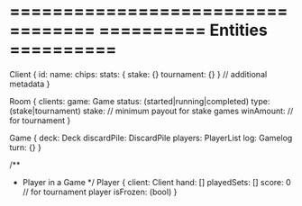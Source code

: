 ==================================
==========   Entities   ==========
==================================

Client {
	id:
	name:
	chips:
	stats: {
		stake: {}
		tournament: {}
	}
	// additional metadata
}

Room {
	clients:
	game: Game
	status: (started|running|completed)
	type: (stake|tournament)
	stake: // minimum payout for stake games
	winAmount: // for tournament
}

Game {
	deck: Deck
	discardPile: DiscardPile
	players: PlayerList
	log: Gamelog
	turn: {}
}

/**
 * Player in a Game
 */
Player {
	client: Client
	hand: []
	playedSets: []
	score: 0 // for tournament player
	isFrozen: (bool)
}
